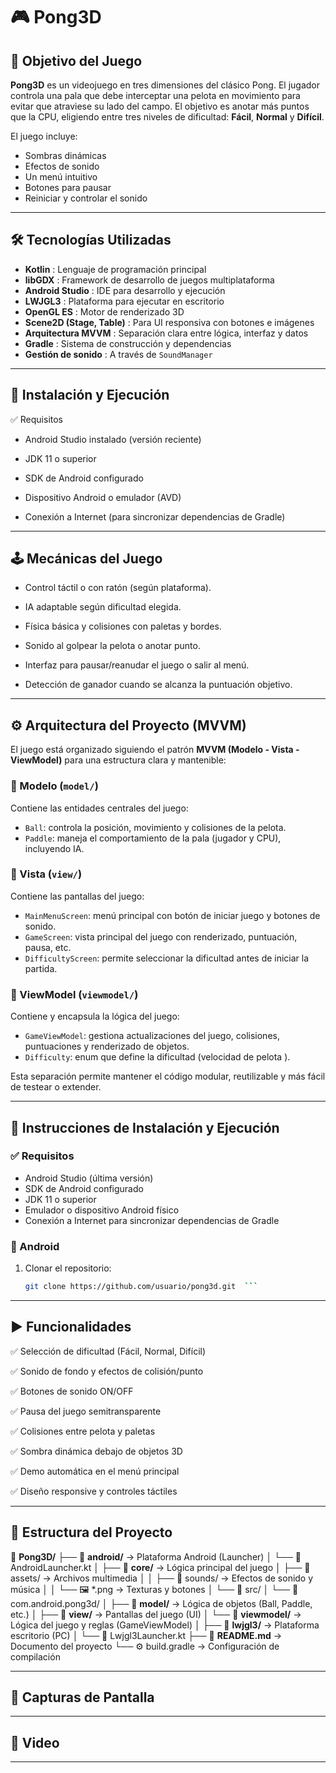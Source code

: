 # 🎮 Pong3D

## 🧠 Objetivo del Juego

**Pong3D** es un videojuego en tres dimensiones del clásico Pong. El jugador controla una pala que debe interceptar una pelota en movimiento para evitar que atraviese su lado del campo. El objetivo es anotar más puntos que la CPU, eligiendo entre tres niveles de dificultad: **Fácil**, **Normal** y **Difícil**.

El juego incluye:

- Sombras dinámicas
- Efectos de sonido
- Un menú intuitivo
- Botones para pausar
- Reiniciar y controlar el sonido


---

## 🛠️ Tecnologías Utilizadas

- **Kotlin** : Lenguaje de programación principal
- **libGDX** : Framework de desarrollo de juegos multiplataforma
- **Android Studio** : IDE para desarrollo y ejecución
- **LWJGL3** : Plataforma para ejecutar en escritorio
- **OpenGL ES** : Motor de renderizado 3D
- **Scene2D (Stage, Table)** : Para UI responsiva con botones e imágenes
- **Arquitectura MVVM** : Separación clara entre lógica, interfaz y datos
- **Gradle** : Sistema de construcción y dependencias
- **Gestión de sonido** : A través de `SoundManager`

---

## 🚀 Instalación y Ejecución
✅ Requisitos

- Android Studio instalado (versión reciente)

- JDK 11 o superior

- SDK de Android configurado

- Dispositivo Android o emulador (AVD)

- Conexión a Internet (para sincronizar dependencias de Gradle)
---

## 🕹️ Mecánicas del Juego
- Control táctil o con ratón (según plataforma).

- IA adaptable según dificultad elegida.

- Física básica y colisiones con paletas y bordes.

- Sonido al golpear la pelota o anotar punto.

- Interfaz para pausar/reanudar el juego o salir al menú.

- Detección de ganador cuando se alcanza la puntuación objetivo.

---

## ⚙️ Arquitectura del Proyecto (MVVM)

El juego está organizado siguiendo el patrón **MVVM (Modelo - Vista - ViewModel)** para una estructura clara y mantenible:

### 📁 Modelo (`model/`)
Contiene las entidades centrales del juego:
- `Ball`: controla la posición, movimiento y colisiones de la pelota.
- `Paddle`: maneja el comportamiento de la pala (jugador y CPU), incluyendo IA.

### 📁 Vista (`view/`)
Contiene las pantallas del juego:
- `MainMenuScreen`: menú principal con botón de iniciar juego y botones de sonido.
- `GameScreen`: vista principal del juego con renderizado, puntuación, pausa, etc.
- `DifficultyScreen`: permite seleccionar la dificultad antes de iniciar la partida.

### 📁 ViewModel (`viewmodel/`)
Contiene y encapsula la lógica del juego:
- `GameViewModel`: gestiona actualizaciones del juego, colisiones, puntuaciones y renderizado de objetos.
- `Difficulty`: enum que define la dificultad (velocidad de pelota ).

Esta separación permite mantener el código modular, reutilizable y más fácil de testear o extender.

---

## 🚀 Instrucciones de Instalación y Ejecución

### ✅ Requisitos

- Android Studio (última versión)
- SDK de Android configurado
- JDK 11 o superior
- Emulador o dispositivo Android físico
- Conexión a Internet para sincronizar dependencias de Gradle

### 📱   Android

1. Clonar el repositorio:
   ```bash
   git clone https://github.com/usuario/pong3d.git  ```

--- 
## ▶️ Funcionalidades

✅ Selección de dificultad (Fácil, Normal, Difícil)

✅ Sonido de fondo y efectos de colisión/punto

✅ Botones de sonido ON/OFF

✅ Pausa del juego semitransparente

✅ Colisiones entre pelota y paletas

✅ Sombra dinámica debajo de objetos 3D

✅ Demo automática en el menú principal

✅ Diseño responsive y controles táctiles

---

## 🧱 Estructura del Proyecto

📁 **Pong3D/**
├── 📂 **android/**                  → Plataforma Android (Launcher)
│   └── 📄 AndroidLauncher.kt
│
├── 📂 **core/**                     → Lógica principal del juego
│   ├── 📂 assets/               → Archivos multimedia
│   │   ├── 🎵 sounds/           → Efectos de sonido y música
│   │   └── 🖼️ *.png             → Texturas y botones
│   └── 📂 src/
│       └── 📂 com.android.pong3d/
│           ├── 📁 **model/**        → Lógica de objetos (Ball, Paddle, etc.)
│           ├── 📁 **view/**         → Pantallas del juego (UI)
│           └── 📁 **viewmodel/**    → Lógica del juego y reglas (GameViewModel)
│
├── 📂 **lwjgl3/**                   → Plataforma escritorio (PC)
│   └── 📄 Lwjgl3Launcher.kt
├── 📝 **README.md**                → Documento del proyecto
└── ⚙️ build.gradle             → Configuración de compilación


---

## 📸 Capturas de Pantalla

---

## 🎥 Video

---
